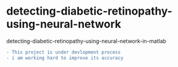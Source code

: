 # detecting-diabetic-retinopathy-using-neural-network
detecting-diabetic-retinopathy-using-neural-network-in-matlab


```diff
- This project is under devlopment process
- i am working hard to improve its accuracy
```

